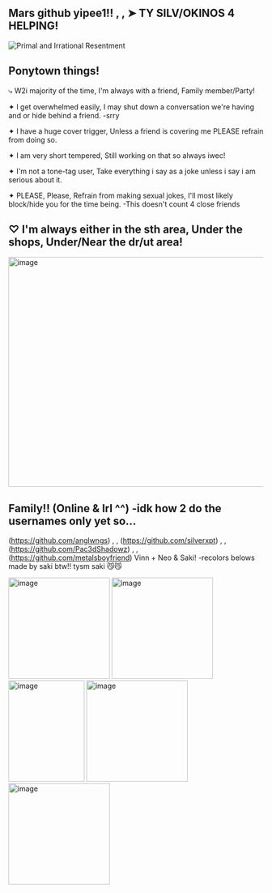 Mars github yipee1!! , , ➤  TY SILV/OKINOS 4 HELPING!
-
![Primal and Irrational Resentment](https://i.pinimg.com/736x/03/d3/57/03d3571253f9cf210580705ea3fc4110.jpg)

Ponytown things!
-
⤷ W2i majority of the time, I'm always with a friend, Family member/Party!

✦ I get overwhelmed easily, I may shut down a conversation we're having and or hide behind a friend. -srry

✦ I have a huge cover trigger, Unless a friend is covering me PLEASE refrain from doing so.

✦ I am very short tempered, Still working on that so always iwec!

✦ I'm not a tone-tag user, Take everything i say as a joke unless i say i am serious about it.

✦ PLEASE, Please, Refrain from making sexual jokes, I'll most likely block/hide you for the time being. -This doesn't count 4 close friends

♡ I'm always either in the sth area, Under the shops, Under/Near the dr/ut area!
-------------------------------------------------------------------------------------------------------------

<img width="735" height="454" alt="image" src="https://github.com/user-attachments/assets/f33e95a4-3513-4e29-9843-a83c39083d89" />

Family!! (Online & Irl ^^) -idk how 2 do the usernames only yet so...
----------

(https://github.com/anglwngs) , , (https://github.com/silverxpt) , , (https://github.com/Pac3dShadowz) , , (https://github.com/metalsboyfriend)
Vinn + Neo & Saki! -recolors belows made by saki btw!! tysm saki 😼😼

<img width="200" height="200" alt="image" src="https://github.com/user-attachments/assets/ddf14f93-f076-40fa-b379-c50ffd46de9d" /> <img width="200" height="200" alt="image" src="https://github.com/user-attachments/assets/855891c6-a0ca-4b4e-abd1-41ddebdd695c" /> <img width="150" height="200" alt="image" src="https://github.com/user-attachments/assets/f201e3fa-fb83-4af7-9c2b-a3b0316df19d" /> <img width="200" height="200" alt="image" src="https://github.com/user-attachments/assets/7e9c4920-e6a0-4318-a55d-dc472b368bee" /> <img width="200" height="200" alt="image" src="https://github.com/user-attachments/assets/873b687e-9ab6-4276-9e69-284e3a2238e3" />





